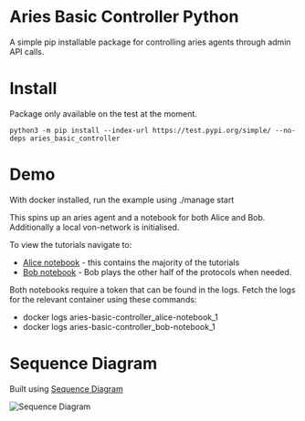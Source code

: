 # Aries Basic Controller Python

A simple pip installable package for controlling aries agents through admin API calls.

# Install

Package only available on the test at the moment.

`python3 -m pip install --index-url https://test.pypi.org/simple/ --no-deps aries_basic_controller`


# Demo

With docker installed, run the example using ./manage start

This spins up an aries agent and a notebook for both Alice and Bob. Additionally a local von-network is initialised.

To view the tutorials navigate to:
* [Alice notebook](http://localhost:8888) - this contains the majority of the tutorials
* [Bob notebook](http://localhost:8889) - Bob plays the other half of the protocols when needed.

Both notebooks require a token that can be found in the logs. Fetch the logs for the relevant container using these commands:
* docker logs aries-basic-controller_alice-notebook_1
* docker logs aries-basic-controller_bob-notebook_1




# Sequence Diagram

Built using [Sequence Diagram](https://sequencediagram.org)

![Sequence Diagram](./sequence_diagrams/controller_basic_messaging.svg)
